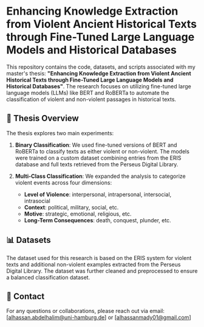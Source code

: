 # Enhancing Knowledge Extraction from Violent Ancient Historical Texts through Fine-Tuned Large Language Models and Historical Databases

This repository contains the code, datasets, and scripts associated with my master's thesis: **"Enhancing Knowledge Extraction from Violent Ancient Historical Texts through Fine-Tuned Large Language Models and Historical Databases"**. The research focuses on utilizing fine-tuned large language models (LLMs) like BERT and RoBERTa to automate the classification of violent and non-violent passages in historical texts.

## 📝 Thesis Overview

The thesis explores two main experiments:

1. **Binary Classification**: We used fine-tuned versions of BERT and RoBERTa to classify texts as either violent or non-violent. The models were trained on a custom dataset combining entries from the ERIS database and full texts retrieved from the Perseus Digital Library.

2. **Multi-Class Classification**: We expanded the analysis to categorize violent events across four dimensions:
   - **Level of Violence**: interpersonal, intrapersonal, intersocial, intrasocial
   - **Context**: political, military, social, etc.
   - **Motive**: strategic, emotional, religious, etc.
   - **Long-Term Consequences**: death, conquest, plunder, etc.

## 📊 Datasets
The dataset used for this research is based on the ERIS system for violent texts and additional non-violent examples extracted from the Perseus Digital Library. The dataset was further cleaned and preprocessed to ensure a balanced classification dataset.


## 📧 Contact
For any questions or collaborations, please reach out via email: [alhassan.abdelhalim@uni-hamburg.de] or [alhassanmady01@gmail.com]
